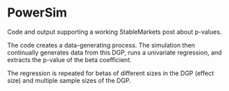 # PowerSim
Code and output supporting a working StableMarkets post about p-values.

The code creates a data-generating process. The simulation then continually generates data from this DGP, runs a univariate regression, and extracts the p-value of the beta coefficient.

The regression is repeated for betas of different sizes in the DGP (effect size) and multiple sample sizes of the DGP.
